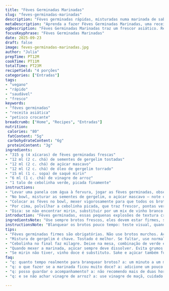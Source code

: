 ```yaml
---
title: "Fèves Germinadas Marinadas"
slug: "feves-germinadas-marinadas"
description: "Fèves germinadas rápidas, misturadas numa marinada de sabor asiático. Textura crocante, notas tostadas de óleo, açúcar e vinagre. Ótimo para entradas ou como acompanhamento leve. Ingredientes simples adaptados, com ajuste no tempo para evitar feijão murchando demais. Receita vegana, sem glúten e sem lactose, fácil de fazer e cheia de personalidade."
metaDescription: "Aprenda a fazer Fèves Germinadas Marinadas, uma receita vegana com noz tostada e umami. Crocância perfeita em poucos minutos."
ogDescription: "Fèves Germinadas Marinadas traz um frescor asiático. Receita simples, ótima para entrada ou acompanhamento, pronta em 23 minutos."
focusKeyphrase: "Fèves Germinadas Marinadas"
date: 2025-09-23
draft: false
image: feves-germinadas-marinadas.jpg
author: "Julia"
prepTime: PT12M
cookTime: PT11M
totalTime: PT23M
recipeYield: "4 porções"
categories: ["Entradas"]
tags:
- "vegano"
- "rápido"
- "saudável"
- "fresco"
keywords:
- "fèves germinadas"
- "receita asiática"
- "petisco crocante"
breadcrumb: ["Home", "Recipes", "Entradas"]
nutrition: 
 calories: "80"
 fatContent: "5g"
 carbohydrateContent: "6g"
 proteinContent: "3g"
ingredients:
- "315 g (4 xícaras) de fèves germinadas frescas"
- "12 ml (2 c. chá) de sementes de gergelim tostadas"
- "12 ml (2 c. chá) de açúcar mascavo"
- "12 ml (2 c. chá) de óleo de gergelim torrado"
- "15 ml (1 c. sopa) de saquê mirin"
- "6 ml (1 c. chá) de vinagre de arroz"
- "1 talo de cebolinha verde, picada finamente"
instructions:
- "Levar uma panela com água à fervura, jogar as fèves germinadas, observar: bolhas subindo rápido, som da fervura intensa. Ligar o timer em 1 minuto e 10 segundos para não deixar amolecer demais; a crocância é essencial, se passar disso, vira purê sem graça. Escorrer em peneira e sacudir para eliminar água retida."
- "No bowl, misturar as sementes de gergelim, o açúcar mascavo — note que uso mais para dar uma caramelizada leve — ao óleo de gergelim torrado, cheiro potente que já avisa a complexidade que virá. Adicionar o mirin com cuidado para não exagerar no doce, o vinagre de arroz chega depois, para balancear a acidez, mexer até dissolver açúcar, vir uma calda rala com bolhas quase parcelando."
- "Colocar as fèves no bowl, mexer vigorosamente para que todos os brotos fiquem brilhantes e melados com a marinada. Aproveitar para sentir a textura: deve haver resistência ao toque, para não deixar a marinada escorrer fácil demais."
- "Por cima, polvilhar a cebolinha picada, que traz frescor, pontas verdes se destacando, olha que lindo na mesa. Servir logo ou esperar uns 10 minutos para a marinada impregnar melhor — a quem tiver paciência. Se guardado, perderá crocância e aroma do óleo, não recomendo por mais de 2 horas."
- "Dica: se não encontrar mirin, substituir por um mix de vinho branco doce com uma pitada de açúcar, ajustando o açúcar da receita. Óleo de gergelim comum pode ser substituído pelo de amendoim com sutil perda no sabor, mas ainda assim aceitável."
introduction: "Fèves germinadas, essas pequenas explosões de textura crocante, parecem simples, mas têm tanta vida ao toque. Fiquei curioso em como envolver o frescor com aquela pegada umami japonesa, na marinada clássica de óleo de gergelim e mirin. Testei várias vezes, ajustando o tempo de branqueamento para manter firme a crocância, porque nada pior que broto mole que parece suco coagulado. O vinagre de arroz entra como um cut, dá aquele toquezinho ácido que corta a doçura e o óleo se manifesta no aroma, invadindo a cozinha. E a cebolinha é o coroamento, aquela cor e frescor que fazem a diferença."
ingredientsNote: "Use sempre brotos frescos, eles devem estar firmes, sem sinais de murchidão ou umidade excessiva. O açúcar mascavo substitui parcialmente o açúcar branco, dando profundidade. Se faltar óleo de gergelim torrado, pode usar óleo de gergelim normal, mas perde um pouco do aroma intenso; evite óleos neutros, como óleo de soja, pois não trazem sabor. Cebolinha fresca é indispensável; substituições por outras cebolas podem alterar a delicadeza do prato. O vinagre de arroz pode ser trocado por vinagre de maçã, mas cuidado com a acidez forte demais. Para quem não tem mirin, misture sake com um pouco de açúcar, ou até vinho branco doce; o segredo é controlar o dulçor para não esconder o gergelim."
instructionsNote: "Blanquear os brotos pouco tempo: teste visual, quando mudam do translúcido para mais opaco, sinal de cozimento feito. Esfarelar e amolecer indica excesso, então o timer não deve ser o único critério. Mexer os ingredientes da marinada até dissolver o açúcar, isso evita grânulos no prato. Incluir os brotos só quando a marinada estiver equilibrada em sabores para que a mistura envolva tudo na medida. A cebolinha somente no final, para preservar frescor e crocância. Se quiser acelerar a marinada, pode deixar uns minutos na geladeira; cuidado para não perder textura. Evite excesso de líquido na apresentação, escorra levemente para que não fique encharcado."
tips:
- "Fèves germinadas firmes são obrigatórias. Não use brotos murchos. Acredita, com certeza não fica bom. Branqueie rápido, um minuto e pouco, só pra dar aquele choque. Se passar, textura mole. Cuidado total com o tempo. Descarte água bem, secar é vital."
- "Mistura de gergelim é chave. Tostado é melhor. Se faltar, use normal, mas avisa que o sabor muda. Açúcar mascavo é mais dosado do que branco. Cuidado na hora de caramelizar. E com os líquidos, para não ficar encharcado. Vai aparecer um brilho bombástico."
- "Cebolinha no final faz milagre. Deixe na mesa, combinação de verde é irresistível. Se pode, espera um pouco. Dez minutinhos fazem diferença. Se guardar, o crocante some. Não vale mais que duas horas, broto murcha. E o frescor do óleo vai embora."
- "Quando mexer a marinada, açúcar sempre deve dissolver. Evita grumos bobos na hora. Misture até a calda ficar quase transparente. A incorporação deve acontecer, e quando alias, o aroma explode. Cheiro doce e salgado, isso que estamos buscando, certeza!"
- "Se mirin não tiver, vinho doce é substituto. Sake e açúcar também funcionam, mas cuidado. Sabor ideal tem que ser o foco. Adoçando demais, perde o toque de gergelim. É um equilíbrio, não adianta correr. Veja se não tem muito líquido depois."
faq:
- "q: quanto tempo realmente para branquear brotos? a: um minuto a um minuto e dez. Se passar, já sabe. A textura muda total, não pode amolecer. Preste atenção nas bolhas. E o barulho da fervura é música. Chega de broto mole."
- "q: o que fazer se a marinada ficou muito doce? a: adicione um pouco de vinagre. A acidez ajuda. E não se esqueça de equilibrar. Misturas podem ser complicadas. Outra opção é adicionar mais gergelim tostado ou até um pouco de água para diluir."
- "q: posso guardar o acompanhamento? a: não recomendo mais de duas horas. A crocância vai embora. O aroma do óleo se perde. Se precisar, faça fresco sempre. Manter textura é primordial. Armazenamento não é fácil, então prepare na hora."
- "q: e se não achar vinagre de arroz? a: use vinagre de maçã, cuidado com a acidez. Pode até comprometer o prato. Uma colher deve dar e é necessário ajustar. Lembre-se: sabor é todo o jogo aqui. Procure sempre ingredientes frescos."

---
```

